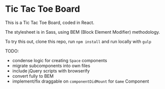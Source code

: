 # Tic Tac Toe Board
This is a Tic Tac Toe Board, coded in React.

The stylesheet is in Sass, using BEM (Block Element Modifier) methodology.

To try this out, clone this repo, run `npm install` and run locally with `gulp`

TODO:
* condense logic for creating `Space` components
* migrate subcomponents into own files
* include jQuery scripts with browserify
* convert fully to BEM
* implement/fix draggable on `componentDidMount` for `Game` Component
